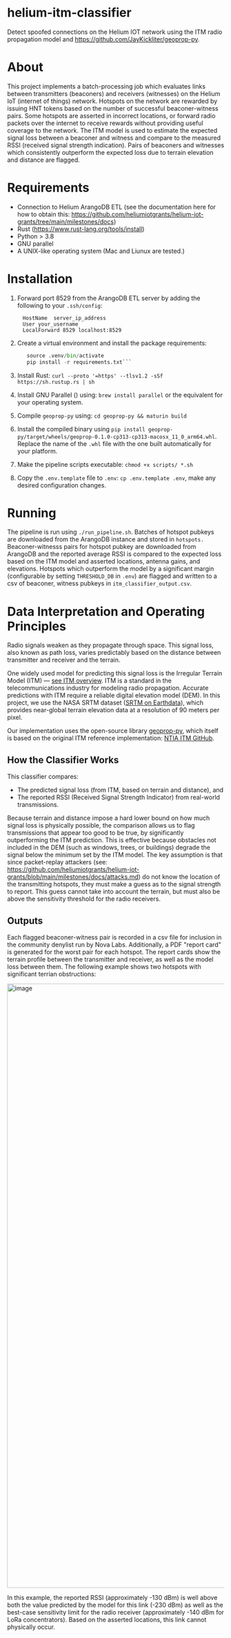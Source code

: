 # helium-itm-classifier

Detect spoofed connections on the Helium IOT network using the ITM radio propagation model and https://github.com/JayKickliter/geoprop-py.

# About

This project implements a batch-processing job which evaluates links between transmitters (beaconers) and receivers (witnesses) on the Helium IoT (internet of things) network. Hotspots on the network are rewarded by issuing HNT tokens based on the number of successful beaconer-witness pairs. Some hotspots are asserted in incorrect locations, or forward radio packets over the internet to receive rewards without providing useful coverage to the network. The ITM model is used to estimate the expected signal loss between a beaconer and witness and compare to the measured RSSI (received signal strength indication). Pairs of beaconers and witnesses which consistently outperform the expected loss due to terrain elevation and distance are flagged.

# Requirements

* Connection to Helium ArangoDB ETL (see the documentation here for how to obtain this: https://github.com/heliumiotgrants/helium-iot-grants/tree/main/milestones/docs)
* Rust (https://www.rust-lang.org/tools/install)
* Python > 3.8
* GNU parallel
* A UNIX-like operating system (Mac and Liunux are tested.)

# Installation

1) Forward port 8529 from the ArangoDB ETL server by adding the following to your `.ssh/config`:
   
  ```Host sever_name
	   HostName  server_ip_address
	   User your_username
	   LocalForward 8529 localhost:8529
```

2) Create a virtual environment and install the package requirements:

   ```python -m venv .venv
      source .venv/bin/activate
      pip install -r requirements.txt```
   
3) Install Rust: `curl --proto '=https' --tlsv1.2 -sSf https://sh.rustup.rs | sh`
4) Install GNU Parallel () using: `brew install parallel` or the equivalent for your operating system. 
5) Compile `geoprop-py` using: ```cd geoprop-py && maturin build```
6) Install the compiled binary using `pip install geoprop-py/target/wheels/geoprop-0.1.0-cp313-cp313-macosx_11_0_arm64.whl`. Replace the name of the `.whl` file with the one built automatically for your platform.
7) Make the pipeline scripts executable: `chmod +x scripts/ *.sh`
8) Copy the `.env.template` file to `.env`: `cp .env.template .env`, make any desired configuration changes.

# Running

The pipeline is run using `./run_pipeline.sh`. Batches of hotspot pubkeys are downloaded from the ArangoDB instance and stored in `hotspots.` Beaconer-witnesss pairs for hotspot pubkey are downloaded from ArangoDB and the reported average RSSI is compared to the expected loss based on the ITM model and asserted locations, antenna gains, and elevations. Hotspots which outperform the model by a significant margin (configurable by setting  `THRESHOLD_DB` in `.env`) are flagged and written to a csv of beaconer, witness pubkeys in `itm_classifier_output.csv`. 

# Data Interpretation and Operating Principles

Radio signals weaken as they propagate through space. This signal loss, also known as path loss, varies predictably based on the distance between transmitter and receiver and the terrain.

One widely used model for predicting this signal loss is the Irregular Terrain Model (ITM) — [see ITM overview](https://its.ntia.gov/software/itm). ITM is a standard in the telecommunications industry for modeling radio propagation. Accurate predictions with ITM require a reliable digital elevation model (DEM). In this project, we use the NASA SRTM dataset ([SRTM on Earthdata](https://www.earthdata.nasa.gov/data/instruments/srtm)), which provides near-global terrain elevation data at a resolution of 90 meters per pixel.

Our implementation uses the open-source library [geoprop-py](https://github.com/JayKickliter/geoprop-py), which itself is based on the original ITM reference implementation: [NTIA ITM GitHub](https://github.com/NTIA/itm).

## How the Classifier Works

This classifier compares:
- The predicted signal loss (from ITM, based on terrain and distance), and
- The reported RSSI (Received Signal Strength Indicator) from real-world transmissions.

Because terrain and distance impose a hard lower bound on how much signal loss is physically possible, the comparison allows us to flag transmissions that appear too good to be true, by  significantly outperforming the ITM prediction. This is effective because obstacles not included in the DEM (such as windows, trees, or buildings) degrade the signal below the minimum set by the ITM model. The key assumption is that since packet-replay attackers (see: https://github.com/heliumiotgrants/helium-iot-grants/blob/main/milestones/docs/attacks.md) do not know the location of the transmitting hotspots, they must make a guess as to the signal strength to report. This guess cannot take into account the terrain, but must also be above the sensitivity threshold for the radio receivers.

## Outputs

Each flagged beaconer-witness pair is recorded in a csv file for inclusion in the community denylist run by Nova Labs. Additionally, a PDF "report card" is generated for the worst pair for each hotspot. The report cards show the terrain profile between the transmitter and receiver, as well as the model loss between them. The following example shows two hotspots with significant terrian obstructions:

<img width="1398" alt="image" src="https://github.com/user-attachments/assets/b8249492-333e-4a53-8d86-ff9165bcbd87" />

In this example, the reported RSSI (approximately -130 dBm) is well above both the value predicted by the model for this link (-230 dBm) as well as the best-case sensitivity limit for the radio receiver (approximately -140 dBm for LoRa concentrators). Based on the asserted locations, this link cannot physically occur. 





